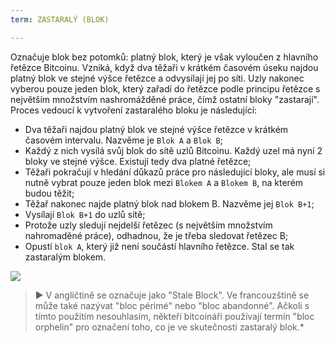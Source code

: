 ```yaml
---
term: ZASTARALÝ (BLOK)

---
```

Označuje blok bez potomků: platný blok, který je však vyloučen z hlavního řetězce Bitcoinu. Vzniká, když dva těžaři v krátkém časovém úseku najdou platný blok ve stejné výšce řetězce a odvysílají jej po síti. Uzly nakonec vyberou pouze jeden blok, který zařadí do řetězce podle principu řetězce s největším množstvím nashromážděné práce, čímž ostatní bloky "zastarají". Proces vedoucí k vytvoření zastaralého bloku je následující:


- Dva těžaři najdou platný blok ve stejné výšce řetězce v krátkém časovém intervalu. Nazvěme je `Blok A` a `Blok B`;
- Každý z nich vysílá svůj blok do sítě uzlů Bitcoinu. Každý uzel má nyní 2 bloky ve stejné výšce. Existují tedy dva platné řetězce;
- Těžaři pokračují v hledání důkazů práce pro následující bloky, ale musí si nutně vybrat pouze jeden blok mezi `Blokem A` a `Blokem B`, na kterém budou těžit;
- Těžař nakonec najde platný blok nad blokem B. Nazvěme jej `Blok B+1`;
- Vysílají `Blok B+1` do uzlů sítě;
- Protože uzly sledují nejdelší řetězec (s největším množstvím nahromaděné práce), odhadnou, že je třeba sledovat řetězec B;
- Opustí `blok A`, který již není součástí hlavního řetězce. Stal se tak zastaralým blokem.

![](../../dictionnaire/assets/9.webp)

> ► V angličtině se označuje jako "Stale Block". Ve francouzštině se může také nazývat "bloc périmé" nebo "bloc abandonné". Ačkoli s tímto použitím nesouhlasím, někteří bitcoináři používají termín "bloc orphelin" pro označení toho, co je ve skutečnosti zastaralý blok.*